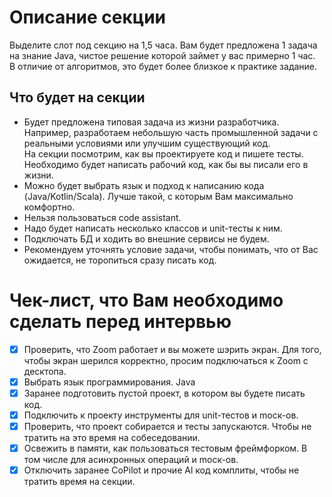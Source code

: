 # Описание секции

Выделите слот под секцию на 1,5 часа. Вам будет предложена 1 задача на знание Java, чистое решение которой займет у вас примерно 1 час.  
В отличие от алгоритмов, это будет более близкое к практике задание.

## Что будет на секции

- Будет предложена типовая задача из жизни разработчика. Например, разработаем небольшую часть
промышленной задачи с реальными условиями или улучшим существующий код.  
На секции посмотрим, как вы
проектируете код и пишете тесты. Необходимо будет написать рабочий код, как бы вы писали его в жизни.
- Можно будет выбрать язык и подход к написанию кода (Java/Kotlin/Scala). Лучше такой, с которым Вам
максимально комфортно.
- Нельзя пользоваться code assistant.
- Надо будет написать несколько классов и unit-тесты к ним.
- Подключать БД и ходить во внешние сервисы не будем.
- Рекомендуем уточнять условие задачи, чтобы понимать, что от Вас ожидается, не торопиться сразу писать код.

# Чек-лист, что Вам необходимо сделать перед интервью

- [x] Проверить, что Zoom работает и вы можете шэрить экран. Для того, чтобы экран шерился корректно, просим
подключаться к Zoom с десктопа.
- [x] Выбрать язык программирования. Java
- [x] Заранее подготовить пустой проект, в котором вы будете писать код.
- [x] Подключить к проекту инструменты для unit-тестов и mоск-ов.
- [x] Проверить, что проект собирается и тесты запускаются. Чтобы не тратить на это время на собеседовании.
- [x] Освежить в памяти, как пользоваться тестовым фреймфорком. В том числе для асинхронных операций и mоск-ов.
- [x] Отключить заранее CoPilot и прочие Al код комплиты, чтобы не тратить время на секции.
